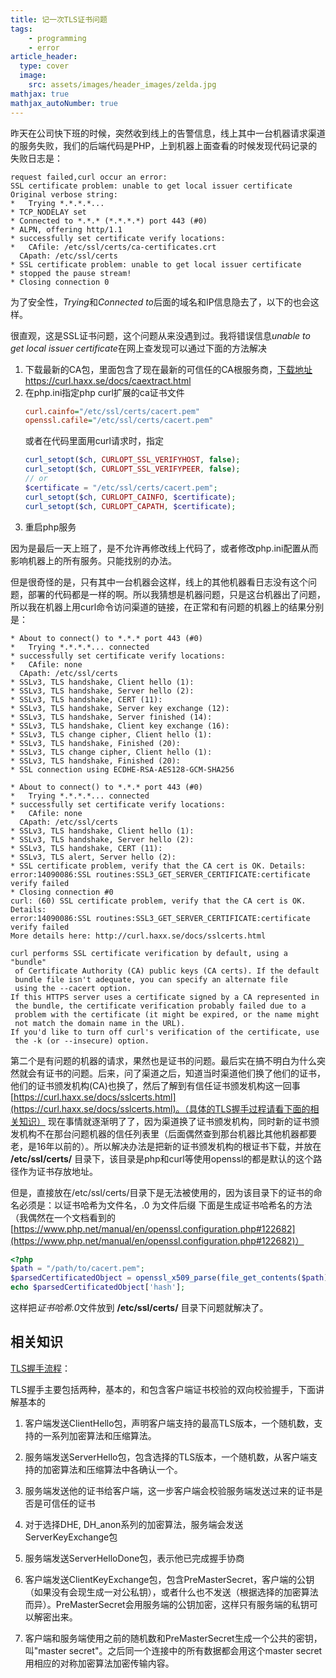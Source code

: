 ```yaml
---
title: 记一次TLS证书问题
tags: 
    - programming 
    - error
article_header:
  type: cover
  image:
    src: assets/images/header_images/zelda.jpg
mathjax: true
mathjax_autoNumber: true
---
```



昨天在公司快下班的时候，突然收到线上的告警信息，线上其中一台机器请求渠道的服务失败，我们的后端代码是PHP，上到机器上面查看的时候发现代码记录的失败日志是：

```text
request failed,curl occur an error:
SSL certificate problem: unable to get local issuer certificate
Original verbose string:
*   Trying *.*.*.*...
* TCP_NODELAY set
* Connected to *.*.* (*.*.*.*) port 443 (#0)
* ALPN, offering http/1.1
* successfully set certificate verify locations:
*   CAfile: /etc/ssl/certs/ca-certificates.crt
  CApath: /etc/ssl/certs
* SSL certificate problem: unable to get local issuer certificate
* stopped the pause stream!
* Closing connection 0
```
为了安全性，*Trying*和*Connected to*后面的域名和IP信息隐去了，以下的也会这样。

很直观，这是SSL证书问题，这个问题从来没遇到过。我将错误信息*unable to get local issuer certificate*在网上查发现可以通过下面的方法解决

1. 下载最新的CA包，里面包含了现在最新的可信任的CA根服务商，[下载地址https://curl.haxx.se/docs/caextract.html](https://curl.haxx.se/docs/caextract.html)
2. 在php.ini指定php curl扩展的ca证书文件
    ```ini
    curl.cainfo="/etc/ssl/certs/cacert.pem"
    openssl.cafile="/etc/ssl/certs/cacert.pem"
    ```
    或者在代码里面用curl请求时，指定
    ```php
    curl_setopt($ch, CURLOPT_SSL_VERIFYHOST, false);
    curl_setopt($ch, CURLOPT_SSL_VERIFYPEER, false);
    // or 
    $certificate = "/etc/ssl/certs/cacert.pem";
    curl_setopt($ch, CURLOPT_CAINFO, $certificate);
    curl_setopt($ch, CURLOPT_CAPATH, $certificate);
    ```
3. 重启php服务

因为是最后一天上班了，是不允许再修改线上代码了，或者修改php.ini配置从而影响机器上的所有服务。只能找别的办法。


但是很奇怪的是，只有其中一台机器会这样，线上的其他机器看日志没有这个问题，部署的代码都是一样的啊。所以我猜想是机器问题，只是这台机器出了问题，所以我在机器上用curl命令访问渠道的链接，在正常和有问题的机器上的结果分别是：

```text
* About to connect() to *.*.* port 443 (#0)
*   Trying *.*.*.*... connected
* successfully set certificate verify locations:
*   CAfile: none
  CApath: /etc/ssl/certs
* SSLv3, TLS handshake, Client hello (1):
* SSLv3, TLS handshake, Server hello (2):
* SSLv3, TLS handshake, CERT (11):
* SSLv3, TLS handshake, Server key exchange (12):
* SSLv3, TLS handshake, Server finished (14):
* SSLv3, TLS handshake, Client key exchange (16):
* SSLv3, TLS change cipher, Client hello (1):
* SSLv3, TLS handshake, Finished (20):
* SSLv3, TLS change cipher, Client hello (1):
* SSLv3, TLS handshake, Finished (20):
* SSL connection using ECDHE-RSA-AES128-GCM-SHA256
```

```text
* About to connect() to *.*.* port 443 (#0)
*   Trying *.*.*.*... connected
* successfully set certificate verify locations:
*   CAfile: none
  CApath: /etc/ssl/certs
* SSLv3, TLS handshake, Client hello (1):
* SSLv3, TLS handshake, Server hello (2):
* SSLv3, TLS handshake, CERT (11):
* SSLv3, TLS alert, Server hello (2):
* SSL certificate problem, verify that the CA cert is OK. Details:
error:14090086:SSL routines:SSL3_GET_SERVER_CERTIFICATE:certificate verify failed
* Closing connection #0
curl: (60) SSL certificate problem, verify that the CA cert is OK. Details:
error:14090086:SSL routines:SSL3_GET_SERVER_CERTIFICATE:certificate verify failed
More details here: http://curl.haxx.se/docs/sslcerts.html

curl performs SSL certificate verification by default, using a "bundle"
 of Certificate Authority (CA) public keys (CA certs). If the default
 bundle file isn't adequate, you can specify an alternate file
 using the --cacert option.
If this HTTPS server uses a certificate signed by a CA represented in
 the bundle, the certificate verification probably failed due to a
 problem with the certificate (it might be expired, or the name might
 not match the domain name in the URL).
If you'd like to turn off curl's verification of the certificate, use
 the -k (or --insecure) option.
```

第二个是有问题的机器的请求，果然也是证书的问题。最后实在搞不明白为什么突然就会有证书的问题。后来，问了渠道之后，知道当时渠道他们换了他们的证书，他们的证书颁发机构(CA)也换了，然后了解到有信任证书颁发机构这一回事[https://curl.haxx.se/docs/sslcerts.html](https://curl.haxx.se/docs/sslcerts.html)。（具体的TLS握手过程请看下面的相关知识）
现在事情就逐渐明了了，因为渠道换了证书颁发机构，同时新的证书颁发机构不在那台问题机器的信任列表里（后面偶然查到那台机器比其他机器都要老，是16年以前的）。所以解决办法是把新的证书颁发机构的根证书下载，并放在 **/etc/ssl/certs/** 目录下，该目录是php和curl等使用openssl的都是默认的这个路径作为证书存放地址。

但是，直接放在/etc/ssl/certs/目录下是无法被使用的，因为该目录下的证书的命名必须是：以证书哈希为文件名，.0 为文件后缀
下面是生成证书哈希名的方法（我偶然在一个文档看到的[https://www.php.net/manual/en/openssl.configuration.php#122682](https://www.php.net/manual/en/openssl.configuration.php#122682)）
```php
<?php
$path = "/path/to/cacert.pem";
$parsedCertificatedObject = openssl_x509_parse(file_get_contents($path));
echo $parsedCertificatedObject['hash'];

```

这样把*证书哈希.0*文件放到 **/etc/ssl/certs/** 目录下问题就解决了。

## 相关知识

[TLS握手流程](https://en.wikipedia.org/wiki/Transport_Layer_Security#Protocol_details)：

TLS握手主要包括两种，基本的，和包含客户端证书校验的双向校验握手，下面讲解基本的

1. 客户端发送ClientHello包，声明客户端支持的最高TLS版本，一个随机数，支持的一系列加密算法和压缩算法。

2. 服务端发送ServerHello包，包含选择的TLS版本，一个随机数，从客户端支持的加密算法和压缩算法中各确认一个。

3. 服务端发送他的证书给客户端，这一步客户端会校验服务端发送过来的证书是否是可信任的证书

4. 对于选择DHE, DH_anon系列的加密算法，服务端会发送ServerKeyExchange包

5. 服务端发送ServerHelloDone包，表示他已完成握手协商

6. 客户端发送ClientKeyExchange包，包含PreMasterSecret，客户端的公钥（如果没有会现生成一对公私钥），或者什么也不发送（根据选择的加密算法而异）。PreMasterSecret会用服务端的公钥加密，这样只有服务端的私钥可以解密出来。

7. 客户端和服务端使用之前的随机数和PreMasterSecret生成一个公共的密钥，叫"master secret"。之后同一个连接中的所有数据都会用这个master secret用相应的对称加密算法加密传输内容。
